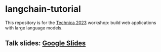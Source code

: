 # langchain-tutorial

This repository is for the [Technica 2023](https://gotechnica.org/) workshop: build web applications with large language models.

## Talk slides: [Google Slides](https://docs.google.com/presentation/d/1inEdR42m3kpibYMHjVWa2pLW7tcM6nM_w7Rkxs9cFzo/edit?usp=sharing)
